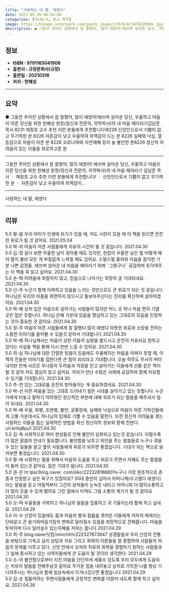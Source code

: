 ```yaml
---
title: "사랑하는 내 딸, 애썼다"
date: 2021-05-26 06:02:06
categories: [국내도서, 종교-역학]
image: https://bimage.interpark.com/goods_image/2/0/8/8/347622088s.jpg
description: ● 그동안 주어진 상황에서 참 잘했어, 많이 애썼어!애쓰며 살아온 당신, 우울하고 마음이 아픈 당신을 위한 한혜성 원장(정신과 전문의, 의학박사)의 내 마음 헤아리기김남준 목사 8231 채정호 교수 추천 이런 분들에게 추천합니다!8226 신앙인으로서 기쁨이 없고 무기력한 분 8226
---
```


## **정보**

- **ISBN : 9791165041908**
- **출판사 : 규장문화사(규장)**
- **출판일 : 20210316**
- **저자 : 한혜성**

------



## **요약**

●  그동안 주어진 상황에서 참 잘했어, 많이 애썼어!애쓰며 살아온 당신, 우울하고 마음이 아픈 당신을 위한 한혜성 원장(정신과 전문의, 의학박사)의 내 마음 헤아리기김남준 목사 8231 채정호 교수 추천  이런 분들에게 추천합니다!8226 신앙인으로서 기쁨이 없고 무기력한 분 8226 자존감이 낮고 우울하여 죄책감이 드는 분 8226 실패와 낙심, 열등감으로 마음이 아픈 분 8226 코로나19와 자연재해 등이 늘 불안한 분8226 정신적 어려움이 있는 이들을 위로하고픈 분

------

그동안 주어진 상황에서 참 잘했어, 많이 애썼어!
애쓰며 살아온 당신, 우울하고 마음이 아픈 당신을 위한 
한혜성 원장(정신과 전문의, 의학박사)의 내 마음 헤아리기
김남준 목사 ㆍ 채정호 교수 추천
이런 분들에게 추천합니다!
ㆍ 신앙인으로서 기쁨이 없고 무기력한 분 
ㆍ 자존감이 낮고 우울하여 죄책감이... 

------


사랑하는 내 딸, 애썼다 

------


## **리뷰** 

5.0 황-람 우리 아이가 인생에 위기가 있을 때, 저도 시련이 있을 때 이 책을 읽으면 잔잔한 위로가 될 것 같아요. 2021.05.04 <br/>5.0 박-자 마음이 아픈 사람들에게 치유의 시간이 될 것 같습니다. 2021.04.30 <br/>5.0 김-정 살다 보면 우울한 날이 찾아올 때도 있지만, 한없이 우울한 날은 뭘 어떻게 해야 할지 몰라 모든 게 부질없게 느껴질 때도 있어요. 스멀스멀 올라와 마음을 잠식한 기분 나쁜 감정들. 애쓰며 살아온 내 마음을 헤아리기 위해 ˝그랬구나˝ 공감하며 토닥여주는 이 책을 꼭 읽고 싶어요. 2021.04.30 <br/>5.0 손-혁 어려움에 좌절하지 않고, 믿음으로 나아가는 희망의 글 기대되네요. 2021.04.30 <br/>5.0 신-주 누군가 함께 아파하고 있음을 느끼는 것만으로도 큰 위로가 되는 것 같습니다. 하나님은 우리의 아픔을 외면하지 않으시고 돌보아주신다는 진리를 확신하며 살아야겠어요. 2021.04.30 <br/>5.0 박-해 상처 입은 마음으로 살아가는 사람들이 많지만 어느 곳 하나 마음 편히 기댈 곳은 없은 듯합니다. 하나님 은혜 가운데 있음을 명심하고 있는 그대로의 모습을 인정하는 것이 중요한 것 같아요. 2021.04.30 <br/>5.0 정-주 마음이 아픈 사람들에게 참 잘했다 많이 애썼다 따뜻한 위로와 소망을 전하는 소중한 이야기를 들어볼 수 있을것 같아서 기대됩니다 2021.04.30 <br/>5.0 박-해 하나님께서는 마음이 상한 이들의 심령을 붙드시고 온전히 치유되길 원하고 있다는 사실을 책을 통해 다시 한번 느낄 수 있어요. 2021.04.30 <br/>5.0 최-심 하나님에 대한 간절한 믿음이 있음에도 우울해지는 마음을 어쩌지 못할 때, 이 책의 진솔한 이야기를 접한다면 큰 힘이 되리라고 기대합니다. 오늘 하루도 무사히 버텨내지만 언제 사르르 무너질지 두려움과 걱정을 안고 살아가는 이들에게 선물 같은 책이 될 것 같아 저도 열심히 읽고 싶어요. 저자가 만난 수많은 사례에 공감하며 함께 치유할 수 있기를 기대합니다. 2021.04.30 <br/>5.0 주-연 있는 그대로를 온전히 받아들이는 게 중요하겠네요. 2021.04.30 <br/>5.0 박-선 아픈 마음을 있는 그대로 드러내기 힘든 시대를 살아가고 있는 듯합니다. 누군가에게 터놓고 말하기 어려웠던 정신적인 부분에 대해 위로가 되는 말씀을 해주셔서 힘이 되네요. 2021.04.30 <br/>5.0 박-배 우울, 화병, 조현병, 불안, 공황장애, 실패와 낙심으로 마음이 아픈 기독인들에게 고통 가운데서도 하나님의 임재로 기쁠 수 있음을 말한다. 또한 정신적 어려움을 겪는 사랑하는 이들을 돕는 실제적인 방법을 최신 정신의학 정보와 함께 전한다.  url.kr/tq8pu1 2021.04.30 <br/>5.0 김-옥 사회적으로 여러 현상들로 인해 불안이 심화되고 있는것 같습니다. 이럴수록 더 많은 말씀의 안내가 필요합니다. 불안함을 낮추고 위안을 주는 말씀들로  누구나 겪을 수 있는 일들을 알고 옆의 사람들에게 위로가 되주면 좋겠습니다. 기대가 되는 책으로 읽어보면 좋겠습니다. 2021.04.30 <br/>5.0 황-애 사랑하는 딸을 위해서 마음의 도움을 주고 위로가 주면서 지혜도 주는 말씀들이 들어 있는것 같아요. 많은 기대가 됩니다. 2021.04.30 <br/>5.0 권-은 ht tps//blog.naver. com/iiikc/222328188801누구나 가장 원초적으로 존중과 인정받고 싶은 욕구가 있잖아요? 30대 중반이 넘어서 어머니께(수고했다 애썼다)라는 말씀을 듣고 어릴적부터 그간의 상처들이 눈녹듯 내리고 어머니와 더 많이소통하고 더 많이 웃을 수 있게 됐어요 그런 점에서 이책도 그럴 소통의 계기가 될 것 같아요 2021.04.30 <br/>5.0 오-택 우울증을 극복하고 하나님의 말씀을 집중하고 귀 기울이는데 함께 하고 싶네요. 2021.04.29 <br/>5.0 이-수 신앙이 있음에도 몸과 마음의 병과 힘듦을 겪어온 이들에게 저자의 메세지는 단비같고 큰 용기와마음가짐의 변화로 달라질수 있음을 희망적으로 전해줍니다. 마음을 토탁이며 다시 일어설수 있는지혜를 저자는 줍니다 2021.04.29 <br/>5.0 최-주 blog.naver닷컴/minchlrh/222327673647 성경말씀과 우리 신앙의 전통을 바탕으로 기독교 심리 상담과 치유 그리고 회복의 이론들을 잘 종합하여 사람들의 마음의 문제를 다루고 있다. 신앙 안에서 상처의 치유와 회복을 경험하기 원하는 사람들과 그 일에 종사하고 있는 사역자들에게 큰 도움이 될 것이라 생각한다. 2021.04.29 <br/>5.0 소-아 불안함으로부터 지친 마음을 단단하게 세울수 있도록 우리 모두에게 도움되는 치유의 말씀을 전해주실것 같아요 무거운 짐을 내려놓고 상처로 가득한 나를 항상 기다려주시는 하나님과 함께 일상속에서 이겨나갔으면 좋겠습니다 2021.04.29 <br/>5.0 김-순 힘들어하는 주변사람들에게 긍정적인 변화를 이끌어 내도록 함께 하고 싶어요. 2021.04.28 <br/>
